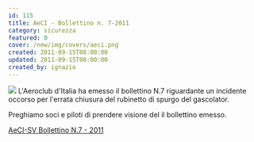 ```yaml
---
id: 115
title: AeCI - Bollettino n. 7-2011
category: sicurezza
featured: 0
cover: /new/img/covers/aeci.png
created: 2011-09-15T08:00:00
updated: 2011-09-15T08:00:00
created_by: ignazio
---
```


<img src="/new/img/stories/aeci-logo.jpg" class="float-start mr-3 mb-8 w-[250px]"/>
L'Aeroclub d'Italia ha emesso il bollettino N.7 riguardante un incidente occorso per l'errata chiusura del rubinetto di spurgo del gascolator.

Preghiamo soci e piloti di prendere visione del il bollettino emesso.

<a href="/docs/BollettinoSV201107.pdf">AeCI-SV Bollettino N.7 - 2011</a>
